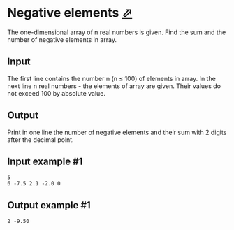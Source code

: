 # Negative elements [⬀](https://www.e-olymp.com/en/problems/921)
The one-dimensional array of n real numbers is given. Find the sum and the number of negative elements in array.

## Input
The first line contains the number n (n ≤ 100) of elements in array. In the next line n real numbers - the elements of array are given. Their values do not exceed 100 by absolute value.

## Output
Print in one line the number of negative elements and their sum with 2 digits after the decimal point.

## Input example #1
```
5
6 -7.5 2.1 -2.0 0
```

## Output example #1
```
2 -9.50
```
